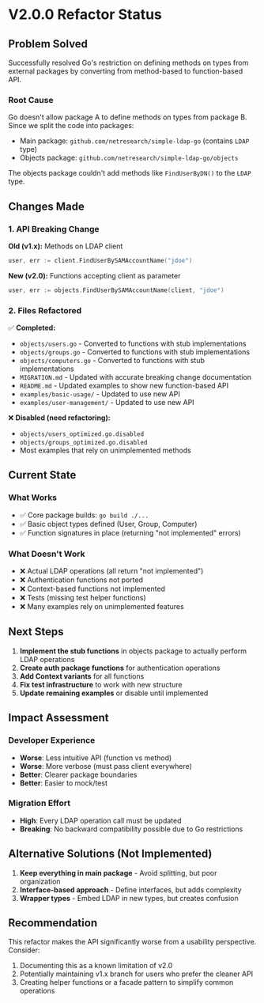 # V2.0.0 Refactor Status

## Problem Solved
Successfully resolved Go's restriction on defining methods on types from external packages by converting from method-based to function-based API.

### Root Cause
Go doesn't allow package A to define methods on types from package B. Since we split the code into packages:
- Main package: `github.com/netresearch/simple-ldap-go` (contains `LDAP` type)
- Objects package: `github.com/netresearch/simple-ldap-go/objects`

The objects package couldn't add methods like `FindUserByDN()` to the `LDAP` type.

## Changes Made

### 1. API Breaking Change
**Old (v1.x):** Methods on LDAP client
```go
user, err := client.FindUserBySAMAccountName("jdoe")
```

**New (v2.0):** Functions accepting client as parameter
```go
user, err := objects.FindUserBySAMAccountName(client, "jdoe")
```

### 2. Files Refactored
✅ **Completed:**
- `objects/users.go` - Converted to functions with stub implementations
- `objects/groups.go` - Converted to functions with stub implementations
- `objects/computers.go` - Converted to functions with stub implementations
- `MIGRATION.md` - Updated with accurate breaking change documentation
- `README.md` - Updated examples to show new function-based API
- `examples/basic-usage/` - Updated to use new API
- `examples/user-management/` - Updated to use new API

❌ **Disabled (need refactoring):**
- `objects/users_optimized.go.disabled`
- `objects/groups_optimized.go.disabled`
- Most examples that rely on unimplemented methods

## Current State

### What Works
- ✅ Core package builds: `go build ./...`
- ✅ Basic object types defined (User, Group, Computer)
- ✅ Function signatures in place (returning "not implemented" errors)

### What Doesn't Work
- ❌ Actual LDAP operations (all return "not implemented")
- ❌ Authentication functions not ported
- ❌ Context-based functions not implemented
- ❌ Tests (missing test helper functions)
- ❌ Many examples rely on unimplemented features

## Next Steps

1. **Implement the stub functions** in objects package to actually perform LDAP operations
2. **Create auth package functions** for authentication operations
3. **Add Context variants** for all functions
4. **Fix test infrastructure** to work with new structure
5. **Update remaining examples** or disable until implemented

## Impact Assessment

### Developer Experience
- **Worse**: Less intuitive API (function vs method)
- **Worse**: More verbose (must pass client everywhere)
- **Better**: Clearer package boundaries
- **Better**: Easier to mock/test

### Migration Effort
- **High**: Every LDAP operation call must be updated
- **Breaking**: No backward compatibility possible due to Go restrictions

## Alternative Solutions (Not Implemented)

1. **Keep everything in main package** - Avoid splitting, but poor organization
2. **Interface-based approach** - Define interfaces, but adds complexity
3. **Wrapper types** - Embed LDAP in new types, but creates confusion

## Recommendation

This refactor makes the API significantly worse from a usability perspective. Consider:
1. Documenting this as a known limitation of v2.0
2. Potentially maintaining v1.x branch for users who prefer the cleaner API
3. Creating helper functions or a facade pattern to simplify common operations